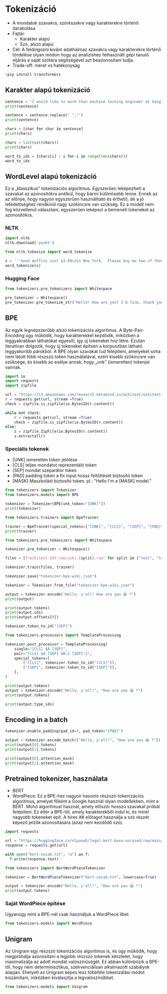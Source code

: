 ```python 
```

# Tokenizáció

- A mondatok szavakra, szórészekre vagy karakterekre történő darabolása
- Fajtái:
    - Karakter alapú
    - Szó, alszó alapú
- Cél: A feldolgozni kívánt adathalmaz szavakra vagy karakterekre történő tördelése olyan módon hogy az analízishez felhasznált gépi tanuló eljárás a saját szótára segítségével azt beazonosítani tudja.
- Trade-off: méret vs hatékonyság

```python
!pip install transformers
```

## Karakter alapú tokenizáció

```python
sentence = "I would like to work than machine lerning engineer at Google!".lower()
print(sentence)
```

```python
sentence = sentence.replace(" ","")
print(sentence)
```

```python
chars = [char for char in sentence]
print(chars)
```

```python
chars = list(set(chars))
print(chars)
```

```python
word_to_idx = {chars[i] : i for i in range(len(chars))}
word_to_idx
```

## WordLevel alapú tokenizáció

Ez a „klasszikus” tokenizációs algoritmus. Egyszerűen leképezheti a szavakat az azonosítókra anélkül, hogy bármi különösebb lenne. Ennek az az előnye, hogy nagyon egyszerűen használható és érthető, de a jó lefedettséghez rendkívül nagy szókincsre van szükség. Ez a modell nem fog közvetlenül választani, egyszerűen leképezi a bemeneti tokeneket az azonosítókra.

### NLTK

```python
import nltk
nltk.download('punkt')
```

```python
from nltk.tokenize import word_tokenize

s = '''Good muffins cost $3.88\nin New York.  Please buy me two of them.\n\nThanks.'''
word_tokenize(s)
```

### Hugging Face

```python
from tokenizers.pre_tokenizers import Whitespace

pre_tokenizer = Whitespace()
pre_tokenizer.pre_tokenize_str("Hello! How are you? I'm fine, thank you.")
```

## BPE

Az egyik legnépszerűbb alszó tokenizációs algoritmus. A Byte-Pair-Encoding úgy működik, hogy karakterekkel kezdődik, miközben a leggyakrabban láthatókat egyesíti, így új tokeneket hoz létre. Ezután iteratívan dolgozik, hogy új tokeneket építsen a korpuszban látható leggyakoribb párokból. A BPE olyan szavakat tud felépíteni, amelyeket soha nem látott több részszó token használatával, ezért kisebb szókincsre van szüksége, és kisebb az esélye annak, hogy „unk” (ismeretlen) tokenjei vannak.

```python
import io
import requests
import zipfile

url = "https://s3.amazonaws.com/research.metamind.io/wikitext/wikitext-103-raw-v1.zip"
r = requests.get(url, stream =True)
check = zipfile.is_zipfile(io.BytesIO(r.content))

while not check:
    r = requests.get(url, stream =True)
    check = zipfile.is_zipfile(io.BytesIO(r.content))
else:
    z = zipfile.ZipFile(io.BytesIO(r.content))
    z.extractall()
```

### Speciális tokenek
- [UNK] ismeretlen token jelölése
- [CLS] teljes mondatot reprezentáló token
- [SEP] mondat szeparátor token
- [PAD] padding token a fix input hossz feltöltését biztosító token
- [MASK] Maszkolást biztosító token. pl.: "Hello I'm a [MASK] model."

```python
from tokenizers import Tokenizer
from tokenizers.models import BPE

tokenizer = Tokenizer(BPE(unk_token="[UNK]"))
print(tokenizer)
```

```python
from tokenizers.trainers import BpeTrainer

trainer = BpeTrainer(special_tokens=["[UNK]", "[CLS]", "[SEP]", "[PAD]", "[MASK]"])
print(trainer) 
```

```python
from tokenizers.pre_tokenizers import Whitespace

tokenizer.pre_tokenizer = Whitespace()
```

```python
files = [f"wikitext-103-raw/wiki.{split}.raw" for split in ["test", "train", "valid"]]

tokenizer.train(files, trainer)
```

```python
tokenizer.save("tokenizer-bpe-wiki.json") 
```

```python
tokenizer = Tokenizer.from_file("tokenizer-bpe-wiki.json")
```

```python
output = tokenizer.encode("Hello, y'all! How are you 😁 ?")
print(output)
```

```python
print(output.tokens)
print(output.ids)
print(output.offsets[9])
```

```python
tokenizer.token_to_id("[SEP]")
```

```python
from tokenizers.processors import TemplateProcessing

tokenizer.post_processor = TemplateProcessing(
    single="[CLS] $A [SEP]",
    pair="[CLS] $A [SEP] $B:1 [SEP]:1",
    special_tokens=[
        ("[CLS]", tokenizer.token_to_id("[CLS]")),
        ("[SEP]", tokenizer.token_to_id("[SEP]")),
    ],
)
```

```python
print(output.tokens)
output = tokenizer.encode("Hello, y'all!", "How are you 😁 ?")
print(output.tokens)
```

```python
print(output.type_ids)
```

## Encoding in a batch

```python
tokenizer.enable_padding(pad_id=3, pad_token="[PAD]")
```

```python
output = tokenizer.encode_batch(["Hello, y'all!", "How are you 😁 ?"])
print(output[0].tokens)
print(output[1].tokens)
```

```python
print(output[0].attention_mask)
print(output[1].attention_mask)
```

## Pretrained tokenizer, használata

- BERT
- WordPiece: Ez a BPE-hez nagyon hasonló részszó-tokenizációs algoritmus, amelyet főként a Google használ olyan modellekben, mint a BERT. Mohó algoritmust használ, amely először hosszú szavakat próbál felépíteni. Ez eltér a BPE-től, amely karakterekből indul ki, és minél nagyobb tokeneket épít. A híres ## előtagot használja a szó részét képező jelzők azonosítására (azaz nem kezdődő szó).

```python
import requests

url = "https://huggingface.co/nlpaueb/legal-bert-base-uncased/raw/main/vocab.txt"
response = requests.get(url)

with open("bert-vocab.txt", "w") as f:
  f.write(response.text)
```

```python
from tokenizers import BertWordPieceTokenizer

tokenizer = BertWordPieceTokenizer("bert-vocab.txt", lowercase=True)
```

```python
output = tokenizer.encode("Hello, y'all!", "How are you 😁 ?")
print(output.tokens)
```

### Saját WordPiece építése
Ugyanúgy mint a BPE-nél csak használjuk a WordPiece libet

```python
from tokenizers.models import WordPiece
```

## Unigram
Az Unigram egy részszó tokenizációs algoritmus is, és úgy működik, hogy megpróbálja azonosítani a legjobb részszó tokenek készletet, hogy maximalizálja az adott mondat valószínűségét. Ez abban különbözik a BPE-től, hogy nem determinisztikus, szekvenciálisan alkalmazott szabályok alapján. Ehelyett az Unigram képes lesz többféle tokenizálási módot kiszámítani, miközben kiválasztja a legvalószínűbbet.

```python
from tokenizers.models import Unigram
```